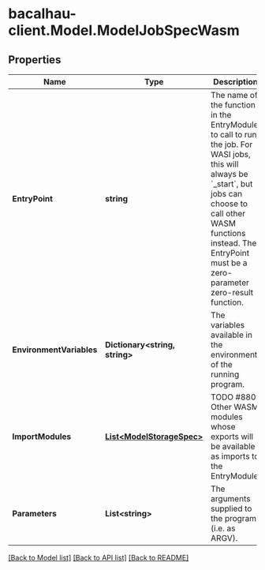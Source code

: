 # bacalhau-client.Model.ModelJobSpecWasm
## Properties

Name | Type | Description | Notes
------------ | ------------- | ------------- | -------------
**EntryPoint** | **string** | The name of the function in the EntryModule to call to run the job. For WASI jobs, this will always be &#x60;_start&#x60;, but jobs can choose to call other WASM functions instead. The EntryPoint must be a zero-parameter zero-result function. | [optional] 
**EnvironmentVariables** | **Dictionary&lt;string, string&gt;** | The variables available in the environment of the running program. | [optional] 
**ImportModules** | [**List&lt;ModelStorageSpec&gt;**](ModelStorageSpec.md) | TODO #880: Other WASM modules whose exports will be available as imports to the EntryModule. | [optional] 
**Parameters** | **List&lt;string&gt;** | The arguments supplied to the program (i.e. as ARGV). | [optional] 

[[Back to Model list]](../README.md#documentation-for-models) [[Back to API list]](../README.md#documentation-for-api-endpoints) [[Back to README]](../README.md)

